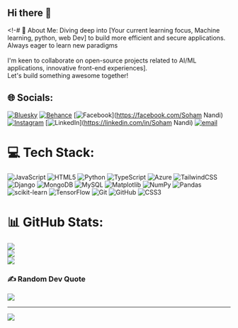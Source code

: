 ## Hi there 👋

<!-# 💫 About Me:
 Diving deep into [Your current learning focus, Machine learning, python, web Dev] to build more efficient and secure applications. <br>Always eager to learn new paradigms<br><br>I'm keen to collaborate on open-source projects related to AI/ML applications,  innovative front-end experiences].<br> Let's build something awesome together!


## 🌐 Socials:
[![Bluesky](https://img.shields.io/badge/bluesky-0285FF?style=for-the-badge&logo=bluesky&logoColor=%23FFFFFF)](https://bsky.app/profile/sohamx.bsky.social) [![Behance](https://img.shields.io/badge/Behance-1769ff?logo=behance&logoColor=white)](https://behance.net/SohamFxWorks) [![Facebook](https://img.shields.io/badge/Facebook-%231877F2.svg?logo=Facebook&logoColor=white)](https://facebook.com/Soham Nandi) [![Instagram](https://img.shields.io/badge/Instagram-%23E4405F.svg?logo=Instagram&logoColor=white)](https://instagram.com/_.Mind_flyer._) [![LinkedIn](https://img.shields.io/badge/LinkedIn-%230077B5.svg?logo=linkedin&logoColor=white)](https://linkedin.com/in/Soham Nandi) [![email](https://img.shields.io/badge/Email-D14836?logo=gmail&logoColor=white)](mailto:official.soham37@gmail.com) 

# 💻 Tech Stack:
![JavaScript](https://img.shields.io/badge/javascript-%23323330.svg?style=flat-square&logo=javascript&logoColor=%23F7DF1E) ![HTML5](https://img.shields.io/badge/html5-%23E34F26.svg?style=flat-square&logo=html5&logoColor=white) ![Python](https://img.shields.io/badge/python-3670A0?style=flat-square&logo=python&logoColor=ffdd54) ![TypeScript](https://img.shields.io/badge/typescript-%23007ACC.svg?style=flat-square&logo=typescript&logoColor=white) ![Azure](https://img.shields.io/badge/azure-%230072C6.svg?style=flat-square&logo=microsoftazure&logoColor=white) ![TailwindCSS](https://img.shields.io/badge/tailwindcss-%2338B2AC.svg?style=flat-square&logo=tailwind-css&logoColor=white) ![Django](https://img.shields.io/badge/django-%23092E20.svg?style=flat-square&logo=django&logoColor=white) ![MongoDB](https://img.shields.io/badge/MongoDB-%234ea94b.svg?style=flat-square&logo=mongodb&logoColor=white) ![MySQL](https://img.shields.io/badge/mysql-4479A1.svg?style=flat-square&logo=mysql&logoColor=white) ![Matplotlib](https://img.shields.io/badge/Matplotlib-%23ffffff.svg?style=flat-square&logo=Matplotlib&logoColor=black) ![NumPy](https://img.shields.io/badge/numpy-%23013243.svg?style=flat-square&logo=numpy&logoColor=white) ![Pandas](https://img.shields.io/badge/pandas-%23150458.svg?style=flat-square&logo=pandas&logoColor=white) ![scikit-learn](https://img.shields.io/badge/scikit--learn-%23F7931E.svg?style=flat-square&logo=scikit-learn&logoColor=white) ![TensorFlow](https://img.shields.io/badge/TensorFlow-%23FF6F00.svg?style=flat-square&logo=TensorFlow&logoColor=white) ![Git](https://img.shields.io/badge/git-%23F05033.svg?style=flat-square&logo=git&logoColor=white) ![GitHub](https://img.shields.io/badge/github-%23121011.svg?style=flat-square&logo=github&logoColor=white) ![CSS3](https://img.shields.io/badge/css3-%231572B6.svg?style=flat-square&logo=css3&logoColor=white)
# 📊 GitHub Stats:
![](https://github-readme-stats.vercel.app/api?username=Sohamnandi37&theme=dark&hide_border=false&include_all_commits=false&count_private=false)<br/>
![](https://nirzak-streak-stats.vercel.app/?user=Sohamnandi37&theme=dark&hide_border=false)<br/>
![](https://github-readme-stats.vercel.app/api/top-langs/?username=Sohamnandi37&theme=dark&hide_border=false&include_all_commits=false&count_private=false&layout=compact)

### ✍️ Random Dev Quote
![](https://quotes-github-readme.vercel.app/api?type=horizontal&theme=light)

---
[![](https://visitcount.itsvg.in/api?id=Sohamnandi37&icon=0&color=0)](https://visitcount.itsvg.in)


